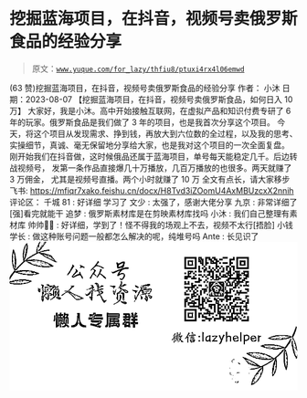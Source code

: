 # 挖掘蓝海项目，在抖音，视频号卖俄罗斯食品的经验分享

> 原文：[`www.yuque.com/for_lazy/thfiu8/ptuxi4rx4l06emwd`](https://www.yuque.com/for_lazy/thfiu8/ptuxi4rx4l06emwd)

<ne-h2 id="2b97eb02" data-lake-id="2b97eb02"><ne-heading-ext><ne-heading-anchor></ne-heading-anchor><ne-heading-fold></ne-heading-fold></ne-heading-ext><ne-heading-content><ne-text id="uf842ad2f">(63 赞)挖掘蓝海项目，在抖音，视频号卖俄罗斯食品的经验分享</ne-text></ne-heading-content></ne-h2> <ne-p id="uc4954620" data-lake-id="uc4954620"><ne-text id="u7c439aff">作者： 小沐</ne-text></ne-p> <ne-p id="ub09c8e4d" data-lake-id="ub09c8e4d"><ne-text id="u19c4ad2c">日期：2023-08-07</ne-text></ne-p> <ne-p id="u544d8f2a" data-lake-id="u544d8f2a"><ne-text id="u108aa99b">【挖掘蓝海项目，在抖音，视频号卖俄罗斯食品，如何日入 10 万】</ne-text></ne-p> <ne-p id="u64f76c4f" data-lake-id="u64f76c4f"><ne-text id="ub1d3839e">大家好，我是小沐。高中开始接触互联网，在虚拟产品和知识付费专研了 6 年的玩家。俄罗斯食品是我们做了 3 年的项目，也是我首次分享这个项目。</ne-text> <ne-text id="u0ffd9b3a">今天，将这个项目从发现需求、挣到钱，再放大到六位数的全过程，以及我的思考、实操细节，真诚、毫无保留地分享给大家，也是我对这个项目的一次全面复盘。</ne-text></ne-p> <ne-p id="u4844f54c" data-lake-id="u4844f54c"><ne-text id="ue1a5902f">刚开始我们在抖音做，这时候俄品还属于蓝海项目，单号每天能稳定几千。后边转战视频号，</ne-text> <ne-text id="ueeb822c6">发第一条作品直接爆几十万播放，几百万播放的也很多。两天就赚了 3 万佣金，</ne-text> <ne-text id="u4e615e1b">尤其是视频号直播。两个小时就赚了 10 万</ne-text></ne-p> <ne-p id="uff8336f6" data-lake-id="uff8336f6"><ne-text id="u0bcd1398">全文有点长，请大家移步飞书:</ne-text> [<ne-text id="u82d792ac">https://mfiqr7xako.feishu.cn/docx/H8Tvd3iZOomU4AxMBUzcxX2nnih</ne-text>](https://mfiqr7xako.feishu.cn/docx/H8Tvd3iZOomU4AxMBUzcxX2nnih)</ne-p> <ne-hole id="u2cf13903" data-lake-id="u2cf13903"><ne-card data-card-name="hr" data-card-type="block" id="xW5rt" data-event-boundary="card"><ne-p id="u2cb992fe" data-lake-id="u2cb992fe"><ne-text id="u97598980">评论区：</ne-text></ne-p> <ne-p id="u52eb65bc" data-lake-id="u52eb65bc"><ne-text id="ubc253059">千城 81 : 好详细 学习了</ne-text> <ne-text id="u009c6b2a">文少 : 太强了，感谢大佬分享</ne-text> <ne-text id="ua359ab4d">九京 : 非常详细了[强]看完就能干</ne-text> <ne-text id="u6201e7a7">追梦 : 俄罗斯素材库是在剪映素材库找吗</ne-text> <ne-text id="ua803f5a9">小沐 : 我们自己整理有素材库</ne-text> <ne-text id="ud080485d">帅帅🔫🌱 : 好详细，学到了！怪不得我的场观上不去，视频不太行[捂脸]</ne-text> <ne-text id="u665235fd">小钱学长 : 做这种账号问题一般都怎么解决的呢，纯堆号吗</ne-text> <ne-text id="u51e81cc8">Ante : 长见识了</ne-text></ne-p> <ne-p id="u211fd3b0" data-lake-id="u211fd3b0"><ne-card data-card-name="image" data-card-type="inline" id="wLALy" data-event-boundary="card">![](img/894d30a529e7c37bcd3392323c99941c.png)  <ne-hole id="u23931bad" data-lake-id="u23931bad"><ne-card data-card-name="hr" data-card-type="block" id="E7ggh" data-event-boundary="card"></ne-card></ne-hole></ne-card></ne-p></ne-card></ne-hole>